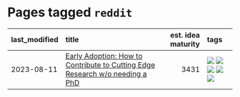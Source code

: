 # Pages tagged `reddit`

|last_modified|title|est. idea maturity|tags
|:---|:---|---:|:---|
|2023-08-11|[Early Adoption: How to Contribute to Cutting Edge Research w/o needing a PhD](../early_adoption_and_fomo.md)|3431|[![](https://img.shields.io/badge/tag-autobiographical-4db4d2)](../tags/autobiographical.md) [![](https://img.shields.io/badge/tag-career_advice-3b18a)](../tags/career_advice.md) [![](https://img.shields.io/badge/tag-early_adoption-957448)](../tags/early_adoption.md) [![](https://img.shields.io/badge/tag-mentoring-936135)](../tags/mentoring.md) [![](https://img.shields.io/badge/tag-reddit-deeba9)](../tags/reddit.md)|